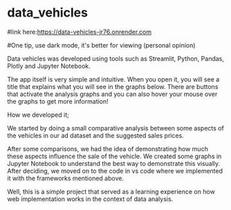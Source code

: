 # data_vehicles
#link here:https://data-vehicles-jr76.onrender.com

#One tip, use dark mode, it's better for viewing (personal opinion)


Data vehicles was developed using tools such as Streamlit, Python, Pandas, Plotly and Jupyter Notebook.

The app itself is very simple and intuitive. When you open it, you will see a title that explains what you will see in the graphs below. There are buttons that activate the analysis graphs and you can also hover your mouse over the graphs to get more information!

How we developed it;

We started by doing a small comparative analysis between some aspects of the vehicles in our ad dataset and the suggested sales prices.

After some comparisons, we had the idea of ​​demonstrating how much these aspects influence the sale of the vehicle. We created some graphs in Jupyter Notebook to understand the best way to demonstrate this visually. After deciding, we moved on to the code in vs code where we implemented it with the frameworks mentioned above.

Well, this is a simple project that served as a learning experience on how web implementation works in the context of data analysis.
